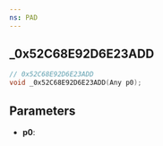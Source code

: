 ```yaml
---
ns: PAD
---
```

## _0x52C68E92D6E23ADD

```c
// 0x52C68E92D6E23ADD
void _0x52C68E92D6E23ADD(Any p0);
```

## Parameters
* **p0**:
